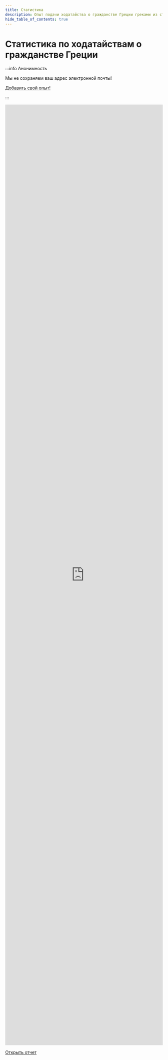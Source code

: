 ```yaml
---
title: Статистика
description: Опыт подачи ходатайства о гражданстве Греции греками из стран бывшего СССР
hide_table_of_contents: true
---
```


# Статистика по ходатайствам о гражданстве Греции

:::info Анонимность

Мы не сохраняем ваш адрес электронной почты!

<a
className="button button--primary button--lg" href="https://forms.gle/ZRTc5LntZvPfL4nR8">
Добавить свой опыт!
</a>

:::



<iframe width="100%" height="3000" src="https://datastudio.google.com/embed/reporting/f650bce1-1dde-418e-bc2c-9cde5c00f811/page/Gg3" frameborder="0" allowfullscreen></iframe>

<a
className="button button--secondary button--lg" href="https://datastudio.google.com/reporting/f650bce1-1dde-418e-bc2c-9cde5c00f811/page/Gg3">
Открыть отчет
</a>